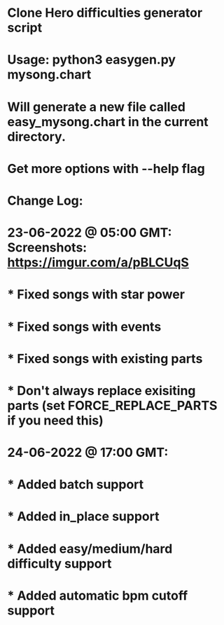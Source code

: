 
#
# Clone Hero difficulties generator script
# 
# Usage: python3 easygen.py mysong.chart
# Will generate a new file called easy_mysong.chart in the current directory.
#
# Get more options with --help flag
# 
#
# Change Log:
# 23-06-2022 @ 05:00 GMT: Screenshots: https://imgur.com/a/pBLCUqS
# * Fixed songs with star power
# * Fixed songs with events
# * Fixed songs with existing parts
# * Don't always replace exisiting parts (set FORCE_REPLACE_PARTS if you need this)
#
# 24-06-2022 @ 17:00 GMT:
# * Added batch support
# * Added in_place support
# * Added easy/medium/hard difficulty support
# * Added automatic bpm cutoff support
#